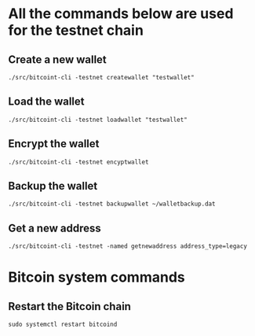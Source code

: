 # All the commands below are used for the testnet chain
## Create a new wallet
```
./src/bitcoint-cli -testnet createwallet "testwallet"
```
## Load the wallet
```
./src/bitcoint-cli -testnet loadwallet "testwallet"
```
## Encrypt the wallet
```
./src/bitcoint-cli -testnet encyptwallet
```
## Backup the wallet
```
./src/bitcoint-cli -testnet backupwallet ~/walletbackup.dat
```
## Get a new address
```
./src/bitcoint-cli -testnet -named getnewaddress address_type=legacy
```


# Bitcoin system commands
## Restart the Bitcoin chain
```
sudo systemctl restart bitcoind
```

